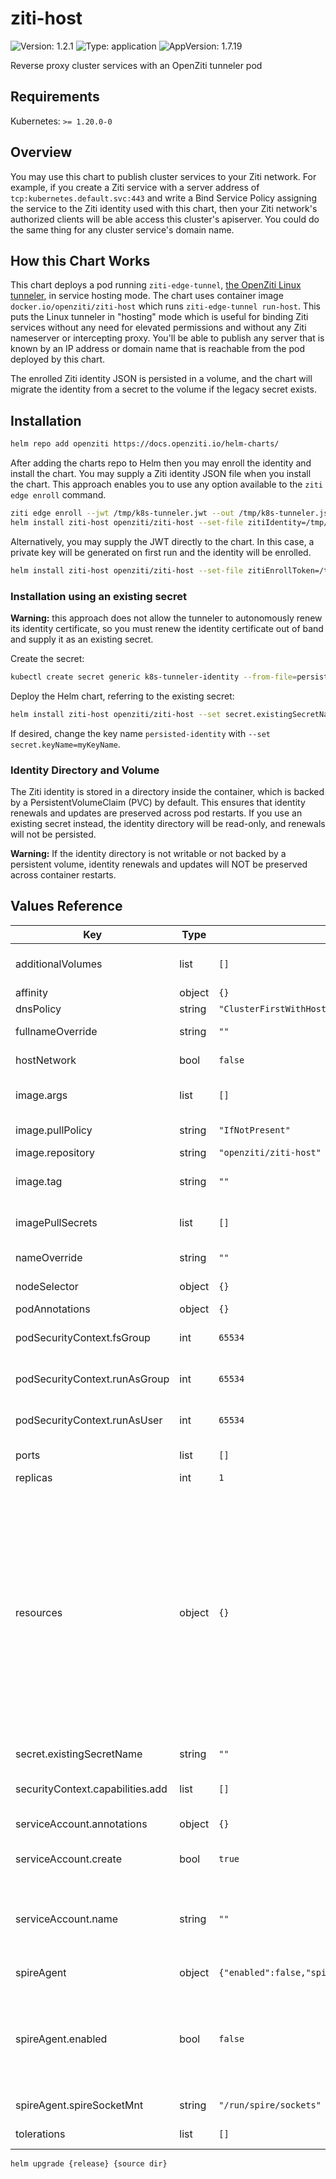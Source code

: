 <!-- README.md generated by helm-docs from README.md.gotmpl -->
# ziti-host

![Version: 1.2.1](https://img.shields.io/badge/Version-1.2.1-informational?style=flat-square) ![Type: application](https://img.shields.io/badge/Type-application-informational?style=flat-square) ![AppVersion: 1.7.19](https://img.shields.io/badge/AppVersion-1.7.19-informational?style=flat-square)

Reverse proxy cluster services with an OpenZiti tunneler pod

## Requirements

Kubernetes: `>= 1.20.0-0`

## Overview

You may use this chart to publish cluster services to your Ziti network. For example, if you create a Ziti service with a server address of `tcp:kubernetes.default.svc:443` and write a Bind Service Policy assigning the service to the Ziti identity used with this chart, then your Ziti network's authorized clients will be able access this cluster's apiserver. You could do the same thing for any cluster service's domain name.

## How this Chart Works

This chart deploys a pod running `ziti-edge-tunnel`, [the OpenZiti Linux tunneler](https://docs.openziti.io/docs/reference/tunnelers/linux/), in service hosting mode. The chart uses container image `docker.io/openziti/ziti-host` which runs `ziti-edge-tunnel run-host`. This puts the Linux tunneler in "hosting" mode which is useful for binding Ziti services without any need for elevated permissions and without any Ziti nameserver or intercepting proxy. You'll be able to publish any server that is known by an IP address or domain name that is reachable from the pod deployed by this chart.

The enrolled Ziti identity JSON is persisted in a volume, and the chart will migrate the identity from a secret to the volume if the legacy secret exists.

## Installation

```bash
helm repo add openziti https://docs.openziti.io/helm-charts/
```

After adding the charts repo to Helm then you may enroll the identity and install the chart. You may supply a Ziti identity JSON file when you install the chart. This approach enables you to use any option available to the `ziti edge enroll` command.

```bash
ziti edge enroll --jwt /tmp/k8s-tunneler.jwt --out /tmp/k8s-tunneler.json
helm install ziti-host openziti/ziti-host --set-file zitiIdentity=/tmp/k8s-tunneler.json
```

Alternatively, you may supply the JWT directly to the chart. In this case, a private key will be generated on first run and the identity will be enrolled.

```bash
helm install ziti-host openziti/ziti-host --set-file zitiEnrollToken=/tmp/k8s-tunneler.jwt
```

### Installation using an existing secret

**Warning:** this approach does not allow the tunneler to autonomously renew its identity certificate, so you must renew the identity certificate out of band and supply it as an existing secret.

Create the secret:

```bash
kubectl create secret generic k8s-tunneler-identity --from-file=persisted-identity=k8s-tunneler.json
```

Deploy the Helm chart, referring to the existing secret:

```bash
helm install ziti-host openziti/ziti-host --set secret.existingSecretName=k8s-tunneler-identity
```

If desired, change the key name `persisted-identity` with `--set secret.keyName=myKeyName`.

### Identity Directory and Volume

The Ziti identity is stored in a directory inside the container, which is backed by a PersistentVolumeClaim (PVC) by default. This ensures that identity renewals and updates are preserved across pod restarts. If you use an existing secret instead, the identity directory will be read-only, and renewals will not be persisted.

**Warning:** If the identity directory is not writable or not backed by a persistent volume, identity renewals and updates will NOT be preserved across container restarts.

## Values Reference

| Key | Type | Default | Description |
|-----|------|---------|-------------|
| additionalVolumes | list | `[]` | additional volumes to mount to ziti-host container |
| affinity | object | `{}` | pod affinity |
| dnsPolicy | string | `"ClusterFirstWithHostNet"` |  |
| fullnameOverride | string | `""` | override full name for the Helm Release |
| hostNetwork | bool | `false` | bool: host network mode |
| image.args | list | `[]` | additional container command arguments, e.g., ["--verbose"] |
| image.pullPolicy | string | `"IfNotPresent"` | container image pull policy |
| image.repository | string | `"openziti/ziti-host"` |  |
| image.tag | string | `""` | overrides the image tag whose default is the chart appversion. |
| imagePullSecrets | list | `[]` | secrets containing OCI registry credentials for image pull |
| nameOverride | string | `""` | override name for the Helm Release |
| nodeSelector | object | `{}` | node selector for pod scheduling |
| podAnnotations | object | `{}` |  |
| podSecurityContext.fsGroup | int | `65534` | int: fsGroup for podSecurityContext (default: nogroup) |
| podSecurityContext.runAsGroup | int | `65534` | int: GID to run the container as (default: nogroup) |
| podSecurityContext.runAsUser | int | `65534` | int: UID to run the container as (default: nobody) |
| ports | list | `[]` | additional ports to expose |
| replicas | int | `1` | number of replicas |
| resources | object | `{}` | We usually recommend not to specify default resources and to leave this as a conscious choice for the user. This also increases chances charts run on environments with little resources, such as Minikube. If you do want to specify resources, uncomment the following lines, adjust them as necessary, and remove the curly braces after 'resources:'. limits:   cpu: 100m   memory: 128Mi requests:   cpu: 100m   memory: 128Mi |
| secret.existingSecretName | string | `""` | existing secret name to use |
| securityContext.capabilities.add | list | `[]` | capabilities to add to the container, e.g., ["NET_BIND_SERVICE"] |
| serviceAccount.annotations | object | `{}` | Annotations to add to the service account |
| serviceAccount.create | bool | `true` | Specifies whether a service account should be created |
| serviceAccount.name | string | `""` | The name of the service account to use. If not set and create is true, a name is generated using the fullname template |
| spireAgent | object | `{"enabled":false,"spireSocketMnt":"/run/spire/sockets"}` | spire agent configuration |
| spireAgent.enabled | bool | `false` | if you are running a container with the spire-agent binary installed then this will allow you to add the hostpath necessary for connecting to the spire socket |
| spireAgent.spireSocketMnt | string | `"/run/spire/sockets"` | file path of the spire socket mount |
| tolerations | list | `[]` | tolerations for pod scheduling |

```bash
helm upgrade {release} {source dir}
```

<!-- README.md generated by helm-docs from README.md.gotmpl -->
